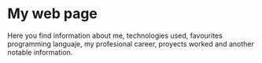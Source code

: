 # My web page

Here you find information about me, technologies used, favourites programming languaje, my profesional career, proyects worked and another notable information.
